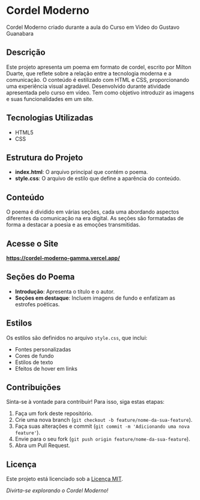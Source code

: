 # Cordel Moderno
 Cordel Moderno criado durante a aula do Curso em Video do Gustavo Guanabara
 

## Descrição

Este projeto apresenta um poema em formato de cordel, escrito por Milton Duarte, que reflete sobre a relação entre a tecnologia moderna e a comunicação. O conteúdo é estilizado com HTML e CSS, proporcionando uma experiência visual agradável.
Desenvolvido durante atividade apresentada pelo curso em vídeo. Tem como objetivo introduzir as imagens e suas funcionalidades em um site.

## Tecnologias Utilizadas

- HTML5
- CSS

## Estrutura do Projeto

- **index.html**: O arquivo principal que contém o poema.
- **style.css**: O arquivo de estilo que define a aparência do conteúdo.

## Conteúdo

O poema é dividido em várias seções, cada uma abordando aspectos diferentes da comunicação na era digital. As seções são formatadas de forma a destacar a poesia e as emoções transmitidas.

## Acesse o Site
**https://cordel-moderno-gamma.vercel.app/**

## Seções do Poema

- **Introdução**: Apresenta o título e o autor.
- **Seções em destaque**: Incluem imagens de fundo e enfatizam as estrofes poéticas.

## Estilos

Os estilos são definidos no arquivo `style.css`, que inclui:

- Fontes personalizadas
- Cores de fundo
- Estilos de texto
- Efeitos de hover em links

## Contribuições

Sinta-se à vontade para contribuir! Para isso, siga estas etapas:

1. Faça um fork deste repositório.
2. Crie uma nova branch (`git checkout -b feature/nome-da-sua-feature`).
3. Faça suas alterações e commit (`git commit -m 'Adicionando uma nova feature'`).
4. Envie para o seu fork (`git push origin feature/nome-da-sua-feature`).
5. Abra um Pull Request.

## Licença

Este projeto está licenciado sob a [Licença MIT](LICENSE).

*Divirta-se explorando o Cordel Moderno!*
